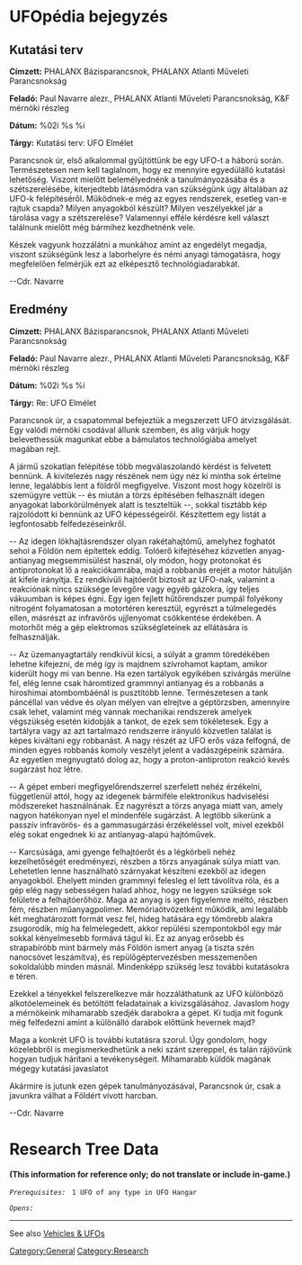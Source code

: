 # UFOpédia bejegyzés

## Kutatási terv

**Címzett:** PHALANX Bázisparancsnok, PHALANX Atlanti Műveleti
Parancsnokság

**Feladó:** Paul Navarre alezr., PHALANX Atlanti Műveleti Parancsnokság,
K&F mérnöki részleg

**Dátum:** %02i %s %i

**Tárgy:** Kutatási terv: UFO Elmélet

Parancsnok úr, első alkalommal gyűjtöttünk be egy UFO-t a háború során.
Természetesen nem kell taglalnom, hogy ez mennyire egyedülálló kutatási
lehetőség. Viszont mielőtt belemélyednénk a tanulmányozásába és a
szétszerelésébe, kiterjedtebb látásmódra van szükségünk úgy általában az
UFO-k felépítéséről. Működnek-e még az egyes rendszerek, esetleg van-e
rajtuk csapda? Milyen anyagokból készült? Milyen veszélyekkel jár a
tárolása vagy a szétszerelése? Valamennyi efféle kérdésre kell választ
találnunk mielőtt még bármihez kezdhetnénk vele.

Készek vagyunk hozzálátni a munkához amint az engedélyt megadja, viszont
szükségünk lesz a laborhelyre és némi anyagi támogatásra, hogy
megfelelően felmérjük ezt az elképesztő technológiadarabkát.

--Cdr. Navarre

## Eredmény

**Címzett:** PHALANX Bázisparancsnok, PHALANX Atlanti Műveleti
Parancsnokság

**Feladó:** Paul Navarre alezr., PHALANX Atlanti Műveleti Parancsnokság,
K&F mérnöki részleg

**Dátum:** %02i %s %i

**Tárgy:** Re: UFO Elmélet

Parancsnok úr, a csapatommal befejeztük a megszerzett UFO átvizsgálását.
Egy valódi mérnöki csodával állunk szemben, és alig várjuk hogy
belevethessük magunkat ebbe a bámulatos technológiába amelyet magában
rejt.

A jármű szokatlan felépítése több megválaszolandó kérdést is felvetett
bennünk. A kivitelezés nagy részének nem úgy néz ki mintha sok értelme
lenne, legalábbis lent a földről megfigyelve. Viszont most hogy közelről
is szemügyre vettük -- és miután a törzs építésében felhasznált idegen
anyagokat laborkörülmények alatt is teszteltük --, sokkal tisztább kép
rajzolódott ki bennünk az UFO képességeiről. Készítettem egy listát a
legfontosabb felfedezéseinkről.

-- Az idegen lökhajtásrendszer olyan rakétahajtómű, amelyhez foghatót
sehol a Földön nem építettek eddig. Tolóerő kifejtéséhez közvetlen
anyag-antianyag megsemmisülést használ, oly módon, hogy protonokat és
antiprotonokat lő a reakciókamrába, majd a robbanás erejét a motor
hátulján át kifele irányítja. Ez rendkívüli hajtóerőt biztosít az
UFO-nak, valamint a reakciónak nincs szüksége levegőre vagy egyéb
gázokra, így teljes vákuumban is képes égni. Egy igen fejlett
hűtőrendszer pumpál folyékony nitrogént folyamatosan a motortéren
keresztül, egyrészt a túlmelegedés ellen, másrészt az infravörös
ujjlenyomat csökkentése érdekében. A motorhőt még a gép elektromos
szükségleteinek az ellátására is felhasználják.

-- Az üzemanyagtartály rendkívül kicsi, a súlyát a gramm töredékében
lehetne kifejezni, de még így is majdnem szívrohamot kaptam, amikor
kiderült hogy mi van benne. Ha ezen tartályok egyikében szivárgás
merülne fel, elég lenne csak háromtized grammnyi antianyag és a robbanás
a hiroshimai atombombáénál is pusztítóbb lenne. Természetesen a tank
páncéllal van védve és olyan mélyen van elrejtve a géptörzsben,
amennyire csak lehet, valamint még vannak mechanikai rendszerek amelyek
végszükség esetén kidobják a tankot, de ezek sem tökéletesek. Egy a
tartályra vagy az azt tartalmazó rendszerre irányuló közvetlen találat
is képes kiváltani egy robbanást. A nagy részét az UFO erős váza
felfogná, de minden egyes robbanás komoly veszélyt jelent a
vadászgépeink számára. Az egyetlen megnyugtató dolog az, hogy a
proton-antiproton reakció kevés sugárzást hoz létre.

-- A gépet emberi megfigyelőrendszerrel szerfelett nehéz érzékelni,
függetlenül attól, hogy az idegenek bármiféle elektronikus hadviselési
módszereket használnának. Ez nagyrészt a törzs anyaga miatt van, amely
nagyon hatékonyan nyel el mindenféle sugárzást. A legtöbb sikerünk a
passzív infravörös- és a gammasugárzási érzékeléssel volt, mivel ezekből
elég sokat engednek ki az antianyag-alapú hajtóművek.

-- Karcsúsága, ami gyenge felhajtóerőt és a légkörbeli nehéz
kezelhetőségét eredményezi, részben a törzs anyagának súlya miatt van.
Lehetetlen lenne használható szárnyakat készíteni ezekből az idegen
anyagokból. Ehelyett minden grammnyi felesleg el lett távolítva róla, és
a gép elég nagy sebességen halad ahhoz, hogy ne legyen szüksége sok
felületre a felhajtóerőhöz. Maga az anyag is igen figyelemre méltó,
részben fém, részben műanyagpolimer. Memóriaötvözetként működik, ami
legalább két meghatározott formát vesz fel, hideg hatására egy tömörebb
alakra zsugorodik, míg ha felmelegedett, akkor repülési szempontokból
egy már sokkal kényelmesebb formává tágul ki. Ez az anyag erősebb és
strapabíróbb mint bármely más Földön ismert anyag (a tiszta szén
nanocsövet leszámítva), és repülőgéptervezésben messzemenően sokoldalúbb
minden másnál. Mindenképp szükség lesz további kutatásokra e téren.

Ezekkel a tényekkel felszerelkezve már hozzáláthatunk az UFO különböző
alkotóelemeinek és betöltött feladatainak a kivizsgálásához. Javaslom
hogy a mérnökeink mihamarabb szedjék darabokra a gépet. Ki tudja mit
fogunk még felfedezni amint a különálló darabok előttünk hevernek majd?

Maga a konkrét UFO is további kutatásra szorul. Úgy gondolom, hogy
közelebbről is megismerkedhetünk a neki szánt szereppel, és talán
rájövünk hogyan tudjuk hárítani a tevékenységeit. Mihamarabb küldök
magának mégegy kutatási javaslatot

Akármire is jutunk ezen gépek tanulmányozásával, Parancsnok úr, csak a
javunkra válhat a Földért vívott harcban.

--Cdr. Navarre

# Research Tree Data

**(This information for reference only; do not translate or include
in-game.)**

*`Prerequisites:`*
` 1 UFO of any type in UFO Hangar`

*`Opens:`*

------------------------------------------------------------------------

See also [Vehicles & UFOs](Vehicles_&_UFOs "wikilink")

[Category:General](Category:General "wikilink")
[Category:Research](Category:Research "wikilink")